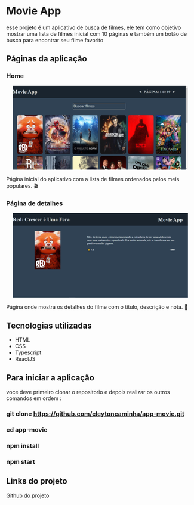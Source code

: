 # Movie App

esse projeto é um aplicativo de busca de filmes, ele tem como objetivo mostrar uma lista de filmes inicial com 10 páginas e também um botão de busca para encontrar seu filme favorito

## Páginas da aplicação

### Home
<p align="center"><img width="470" src="src/forReadMe/movieAppHome.png"></p>

 Página inicial do aplicativo com a lista de filmes ordenados pelos meis populares. 🎬

### Página de detalhes
<p align="center"><img width="470" src="src/forReadMe/movieAppDetail.png"></p>

Página onde mostra os detalhes do filme com o título, descrição e nota. 💙

## Tecnologias utilizadas

- HTML
- CSS
- Typescript
- ReactJS

## Para iniciar a aplicação

voce deve primeiro clonar o repositorio e depois realizar os outros comandos em ordem :

### git clone https://github.com/cleytoncaminha/app-movie.git

### cd app-movie

### npm install

### npm start

## Links do projeto

<a href="https://github.com/cleytoncaminha/app-movie.git">Github do projeto</a>
